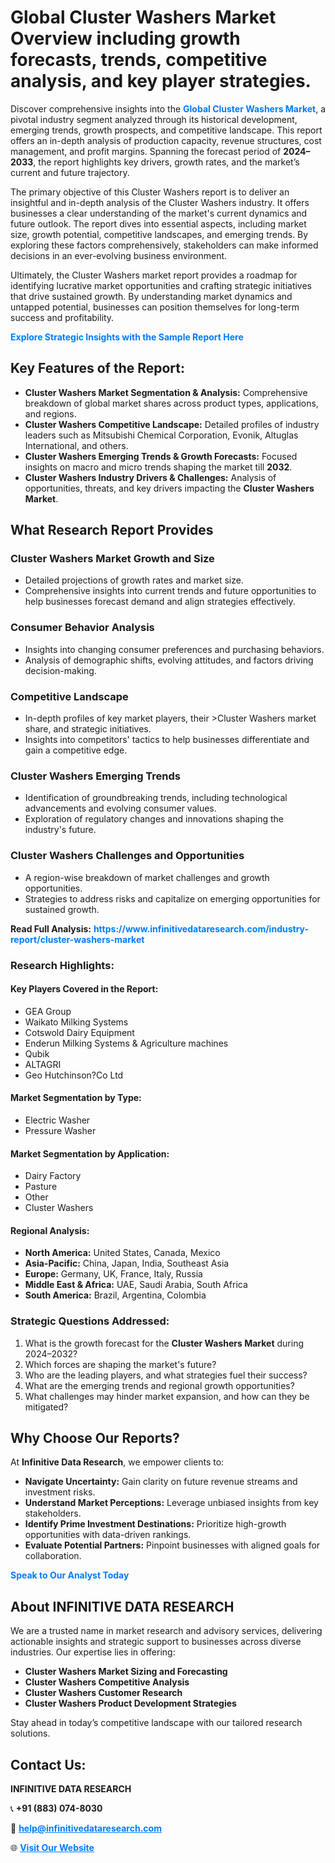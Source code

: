 <h1>Global Cluster Washers Market Overview including growth forecasts, trends, competitive analysis, and key player strategies.</h1>
<p>
Discover comprehensive insights into the 
<a href="https://www.infinitivedataresearch.com/industry-report/cluster-washers-market" rel="dofollow" style="color: #007BFF; text-decoration: none;"><strong>Global Cluster Washers Market</strong></a>, a pivotal industry segment analyzed through its historical development, emerging trends, growth prospects, and competitive landscape. This report offers an in-depth analysis of production capacity, revenue structures, cost management, and profit margins. Spanning the forecast period of <strong>2024–2033</strong>, the report highlights key drivers, growth rates, and the market’s current and future trajectory.
</p>
<p>
The primary objective of this Cluster Washers report is to deliver an insightful and in-depth analysis of the Cluster Washers industry. It offers businesses a clear understanding of the market's current dynamics and future outlook. The report dives into essential aspects, including market size, growth potential, competitive landscapes, and emerging trends. By exploring these factors comprehensively, stakeholders can make informed decisions in an ever-evolving business environment.
</p>
<p>
Ultimately, the Cluster Washers market report provides a roadmap for identifying lucrative market opportunities and crafting strategic initiatives that drive sustained growth. By understanding market dynamics and untapped potential, businesses can position themselves for long-term success and profitability.
</p>
<p>
<a href="https://www.infinitivedataresearch.com/request-sample/reportId=110611" style="color: #007BFF; text-decoration: none;"><strong>Explore Strategic Insights with the Sample Report Here</strong></a>
</p>

<h2>Key Features of the Report:</h2>
<ul>
<li><strong>Cluster Washers Market Segmentation & Analysis:</strong> Comprehensive breakdown of global market shares across product types, applications, and regions.</li>
<li><strong>Cluster Washers Competitive Landscape:</strong> Detailed profiles of industry leaders such as Mitsubishi Chemical Corporation, Evonik, Altuglas International, and others.</li>
<li><strong>Cluster Washers Emerging Trends & Growth Forecasts:</strong> Focused insights on macro and micro trends shaping the market till <strong>2032</strong>.</li>
<li><strong>Cluster Washers Industry Drivers & Challenges:</strong> Analysis of opportunities, threats, and key drivers impacting the <strong>Cluster Washers Market</strong>.</li>
</ul>

<h2>What Research Report Provides</h2>
<h3>Cluster Washers Market Growth and Size</h3>
<ul>
<li>Detailed projections of growth rates and market size.</li>
<li>Comprehensive insights into current trends and future opportunities to help businesses forecast demand and align strategies effectively.</li>
</ul>

<h3>Consumer Behavior Analysis</h3>
<ul>
<li>Insights into changing consumer preferences and purchasing behaviors.</li>
<li>Analysis of demographic shifts, evolving attitudes, and factors driving decision-making.</li>
</ul>

<h3>Competitive Landscape</h3>
<ul>
<li>In-depth profiles of key market players, their >Cluster Washers market share, and strategic initiatives.</li>
<li>Insights into competitors' tactics to help businesses differentiate and gain a competitive edge.</li>
</ul>

<h3>Cluster Washers Emerging Trends</h3>
<ul>
<li>Identification of groundbreaking trends, including technological advancements and evolving consumer values.</li>
<li>Exploration of regulatory changes and innovations shaping the industry's future.</li>
</ul>

<h3>Cluster Washers Challenges and Opportunities</h3>
<ul>
<li>A region-wise breakdown of market challenges and growth opportunities.</li>
<li>Strategies to address risks and capitalize on emerging opportunities for sustained growth.</li>
</ul>
<p><strong>Read Full Analysis:</strong> <a href="https://www.infinitivedataresearch.com/industry-report/cluster-washers-market" rel="dofollow" style="color: #007BFF; text-decoration: none;"><strong>https://www.infinitivedataresearch.com/industry-report/cluster-washers-market</strong></a></p>
<h3>Research Highlights:</h3>
<h4>Key Players Covered in the Report:</h4>
<ul><li>GEA Group</li><li>Waikato Milking Systems</li><li>Cotswold Dairy Equipment</li><li>Enderun Milking Systems &amp; Agriculture machines</li><li>Qubik</li><li>ALTAGRI</li><li>Geo Hutchinson?Co Ltd</li></ul>
<h4>Market Segmentation by Type:</h4>
<ul><li>Electric Washer</li><li>Pressure Washer</li></ul>
<h4>Market Segmentation by Application:</h4>
<ul><li>Dairy Factory</li><li>Pasture</li><li>Other</li><li>Cluster Washers</li></ul>

<h4>Regional Analysis:</h4>
<ul>
<li><strong>North America:</strong> United States, Canada, Mexico</li>
<li><strong>Asia-Pacific:</strong> China, Japan, India, Southeast Asia</li>
<li><strong>Europe:</strong> Germany, UK, France, Italy, Russia</li>
<li><strong>Middle East & Africa:</strong> UAE, Saudi Arabia, South Africa</li>
<li><strong>South America:</strong> Brazil, Argentina, Colombia</li>
</ul>

<h3>Strategic Questions Addressed:</h3>
<ol>
<li>What is the growth forecast for the <strong>Cluster Washers Market</strong> during 2024–2032?</li>
<li>Which forces are shaping the market's future?</li>
<li>Who are the leading players, and what strategies fuel their success?</li>
<li>What are the emerging trends and regional growth opportunities?</li>
<li>What challenges may hinder market expansion, and how can they be mitigated?</li>
</ol>

<h2>Why Choose Our Reports?</h2>
<p>At <strong>Infinitive Data Research</strong>, we empower clients to:</p>
<ul>
<li><strong>Navigate Uncertainty:</strong> Gain clarity on future revenue streams and investment risks.</li>
<li><strong>Understand Market Perceptions:</strong> Leverage unbiased insights from key stakeholders.</li>
<li><strong>Identify Prime Investment Destinations:</strong> Prioritize high-growth opportunities with data-driven rankings.</li>
<li><strong>Evaluate Potential Partners:</strong> Pinpoint businesses with aligned goals for collaboration.</li>
</ul>
<p><a href="https://www.infinitivedataresearch.com/industry-report/cluster-washers-market" rel="dofollow" style="color: #007BFF; text-decoration: none;"><strong>Speak to Our Analyst Today</strong></a></p>

<h2>About INFINITIVE DATA RESEARCH</h2>
<p>We are a trusted name in market research and advisory services, delivering actionable insights and strategic support to businesses across diverse industries. Our expertise lies in offering:</p>
<ul>
<li><strong>Cluster Washers Market Sizing and Forecasting</strong></li>
<li><strong>Cluster Washers Competitive Analysis</strong></li>
<li><strong>Cluster Washers Customer Research</strong></li>
<li><strong>Cluster Washers Product Development Strategies</strong></li>
</ul>
<p>Stay ahead in today’s competitive landscape with our tailored research solutions.</p>

<h2>Contact Us:</h2>
<p><strong>INFINITIVE DATA RESEARCH</strong></p>
<p>📞 <strong>+91 (883) 074-8030</strong></p>
<p>📧 <strong><a href="mailto:help@infinitivedataresearch.com" style="color: #007BFF;">help@infinitivedataresearch.com</a></strong></p>
<p>🌐 <strong><a href="https://www.infinitivedataresearch.com" rel="dofollow" style="color: #007BFF;">Visit Our Website</a></strong></p>